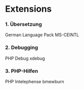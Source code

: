 # Extensions

### 1. Übersetzung
German Language Pack
MS-CEINTL

### 2. Debugging
PHP Debug
xdebug

### 3. PHP-Hilfen
PHP Intelephense
bmewburn
